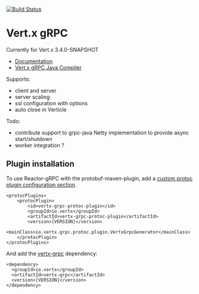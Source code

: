 [![Build Status](https://travis-ci.org/vert-x3/vertx-grpc.svg?branch=master)](https://travis-ci.org/vert-x3/vertx-grpc)

# Vert.x gRPC

Currently for Vert.x 3.4.0-SNAPSHOT

- [Documentation](src/main/asciidoc/java/index.adoc)
- [Vert.x gRPC Java Compiler](https://github.com/vert-x3/vertx-grpc-java-compiler)

Supports:

- client and server
- server scaling
- ssl configuration with options
- auto close in Verticle

Todo:

- contribute support to grpc-java Netty implementation to provide async start/shutdown
- worker integration ?

## Plugin installation

To use Reactor-gRPC with the protobuf-maven-plugin, add a [custom protoc plugin configuration section](https://www.xolstice.org/protobuf-maven-plugin/examples/protoc-plugin.html).

```
<protocPlugins>
    <protocPlugin>
        <id>vertx-grpc-protoc-plugin</id>
        <groupId>io.vertx</groupId>
        <artifactId>vertx-grpc-protoc-plugin</artifactId>
        <version>[VERSION]</version>
        <mainClass>io.vertx.grpc.protoc.plugin.VertxGrpcGenerator</mainClass>
    </protocPlugin>
</protocPlugins>
``` 

And add the [vertx-grpc](https://github.com/vert-x3/vertx-grpc) dependency:

```
<dependency>
  <groupId>io.vertx</groupId>
  <artifactId>vertx-grpc</artifactId>
  <version>[VERSION]</version>
</dependency>
```
